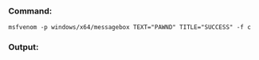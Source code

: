 ### Command:
```msfvenom -p windows/x64/messagebox TEXT="PAWND" TITLE="SUCCESS" -f c```
### Output:

